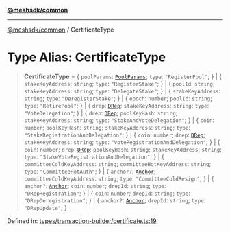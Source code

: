 [**@meshsdk/common**](../README.md)

***

[@meshsdk/common](../globals.md) / CertificateType

# Type Alias: CertificateType

> **CertificateType** = \{ `poolParams`: [`PoolParams`](PoolParams.md); `type`: `"RegisterPool"`; \} \| \{ `stakeKeyAddress`: `string`; `type`: `"RegisterStake"`; \} \| \{ `poolId`: `string`; `stakeKeyAddress`: `string`; `type`: `"DelegateStake"`; \} \| \{ `stakeKeyAddress`: `string`; `type`: `"DeregisterStake"`; \} \| \{ `epoch`: `number`; `poolId`: `string`; `type`: `"RetirePool"`; \} \| \{ `drep`: [`DRep`](DRep.md); `stakeKeyAddress`: `string`; `type`: `"VoteDelegation"`; \} \| \{ `drep`: [`DRep`](DRep.md); `poolKeyHash`: `string`; `stakeKeyAddress`: `string`; `type`: `"StakeAndVoteDelegation"`; \} \| \{ `coin`: `number`; `poolKeyHash`: `string`; `stakeKeyAddress`: `string`; `type`: `"StakeRegistrationAndDelegation"`; \} \| \{ `coin`: `number`; `drep`: [`DRep`](DRep.md); `stakeKeyAddress`: `string`; `type`: `"VoteRegistrationAndDelegation"`; \} \| \{ `coin`: `number`; `drep`: [`DRep`](DRep.md); `poolKeyHash`: `string`; `stakeKeyAddress`: `string`; `type`: `"StakeVoteRegistrationAndDelegation"`; \} \| \{ `committeeColdKeyAddress`: `string`; `committeeHotKeyAddress`: `string`; `type`: `"CommitteeHotAuth"`; \} \| \{ `anchor?`: [`Anchor`](Anchor.md); `committeeColdKeyAddress`: `string`; `type`: `"CommitteeColdResign"`; \} \| \{ `anchor?`: [`Anchor`](Anchor.md); `coin`: `number`; `drepId`: `string`; `type`: `"DRepRegistration"`; \} \| \{ `coin`: `number`; `drepId`: `string`; `type`: `"DRepDeregistration"`; \} \| \{ `anchor?`: [`Anchor`](Anchor.md); `drepId`: `string`; `type`: `"DRepUpdate"`; \}

Defined in: [types/transaction-builder/certificate.ts:19](https://github.com/MeshJS/mesh/blob/1abde1553cbd7cf2cf4e40197fc0de9e4a7d0f49/packages/mesh-common/src/types/transaction-builder/certificate.ts#L19)

